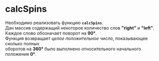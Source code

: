 # calcSpins

Необходимо реализовать функцию __`calcSpins`__.  
Дан массив содержащий некоторое количество слов __"right"__ и __"left"__.  
Каждое слово обозначает поворот на __90°__.  
Функция возвращает _целое положительное число_, показывающее сколько полных  
оборотов на __360°__ было выполнено относительного начального положения __0°__.  
